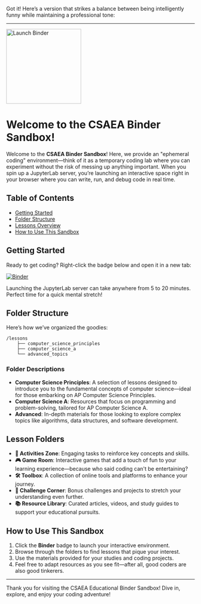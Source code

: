 Got it! Here’s a version that strikes a balance between being intelligently funny while maintaining a professional tone:

---

<a href="https://mybinder.org/v2/gh/csaea/my-first-binder/HEAD" target="_blank">
    <img src="https://mybinder.org/badge_logo.svg" alt="Launch Binder" style="width: 200px; height: auto;">
</a>

# Welcome to the CSAEA Binder Sandbox!

Welcome to the **CSAEA Binder Sandbox**! Here, we provide an "ephemeral coding" environment—think of it as a temporary coding lab where you can experiment without the risk of messing up anything important. When you spin up a JupyterLab server, you’re launching an interactive space right in your browser where you can write, run, and debug code in real time. 

## Table of Contents

- [Getting Started](#getting-started)
- [Folder Structure](#folder-structure)
- [Lessons Overview](#lessons-overview)
- [How to Use This Sandbox](#how-to-use-this-sandbox)

## Getting Started

Ready to get coding? Right-click the badge below and open it in a new tab:

[![Binder](https://mybinder.org/badge_logo.svg)](https://mybinder.org/v2/gh/csaea/my-first-binder/HEAD)

Launching the JupyterLab server can take anywhere from 5 to 20 minutes. Perfect time for a quick mental stretch!

## Folder Structure

Here’s how we’ve organized the goodies:

```
/lessons
    ├── computer_science_principles
    ├── computer_science_a
    └── advanced_topics
```

### Folder Descriptions

- **Computer Science Principles**: A selection of lessons designed to introduce you to the fundamental concepts of computer science—ideal for those embarking on AP Computer Science Principles.
- **Computer Science A**: Resources that focus on programming and problem-solving, tailored for AP Computer Science A.
- **Advanced**: In-depth materials for those looking to explore complex topics like algorithms, data structures, and software development.

## Lesson Folders

- **🎯 Activities Zone**: Engaging tasks to reinforce key concepts and skills.
- **🎮 Game Room**: Interactive games that add a touch of fun to your learning experience—because who said coding can't be entertaining?
- **🛠️ Toolbox**: A collection of online tools and platforms to enhance your journey.
- **📝 Challenge Corner**: Bonus challenges and projects to stretch your understanding even further.
- **📚 Resource Library**: Curated articles, videos, and study guides to support your educational pursuits.

## How to Use This Sandbox

1. Click the **Binder** badge to launch your interactive environment.
2. Browse through the folders to find lessons that pique your interest.
3. Use the materials provided for your studies and coding projects.
4. Feel free to adapt resources as you see fit—after all, good coders are also good tinkerers.

---

Thank you for visiting the CSAEA Educational Binder Sandbox! Dive in, explore, and enjoy your coding adventure!
